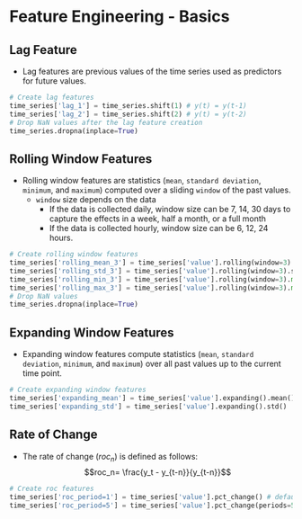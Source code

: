 # Feature Engineering - Basics

## Lag Feature

- Lag features are previous values of the time series used as predictors for future values.

```Python
# Create lag features
time_series['lag_1'] = time_series.shift(1) # y(t) = y(t-1)
time_series['lag_2'] = time_series.shift(2) # y(t) = y(t-2)
# Drop NaN values after the lag feature creation
time_series.dropna(inplace=True)
```

## Rolling Window Features

- Rolling window features are statistics (`mean`, `standard deviation`, `minimum`, and `maximum`) computed over a sliding `window` of the past values.
  - `window` size depends on the data
    - If the data is collected daily, window size can be 7, 14, 30 days to capture the effects in a week, half a month, or a full month
    - If the data is collected hourly, window size can be 6, 12, 24 hours.

```Python
# Create rolling window features
time_series['rolling_mean_3'] = time_series['value'].rolling(window=3).mean()
time_series['rolling_std_3'] = time_series['value'].rolling(window=3).std()
time_series['rolling_min_3'] = time_series['value'].rolling(window=3).min()
time_series['rolling_max_3'] = time_series['value'].rolling(window=3).max()
# Drop NaN values
time_series.dropna(inplace=True)
```

## Expanding Window Features

- Expanding window features compute statistics (`mean`, `standard deviation`, `minimum`, and `maximum`) over all past values up to the current time point.

```Python
# Create expanding window features
time_series['expanding_mean'] = time_series['value'].expanding().mean()
time_series['expanding_std'] = time_series['value'].expanding().std()
```

## Rate of Change

- The rate of change ($roc_n$) is defined as follows:
  $$roc_n= \frac{y_t - y_{t-n}}{y_{t-n}}$$

```Python
# Create roc features
time_series['roc_period=1'] = time_series['value'].pct_change() # default period=1
time_series['roc_period=5'] = time_series['value'].pct_change(periods=5)
```
